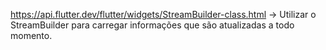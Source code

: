 https://api.flutter.dev/flutter/widgets/StreamBuilder-class.html -> Utilizar o StreamBuilder para carregar informações que são atualizadas a todo momento.
